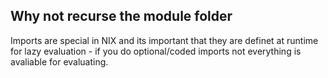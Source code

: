 ## Why not recurse the module folder

Imports are special in NIX and its important that they are definet at runtime for lazy evaluation - if you do optional/coded imports not everything is avaliable for evaluating.

